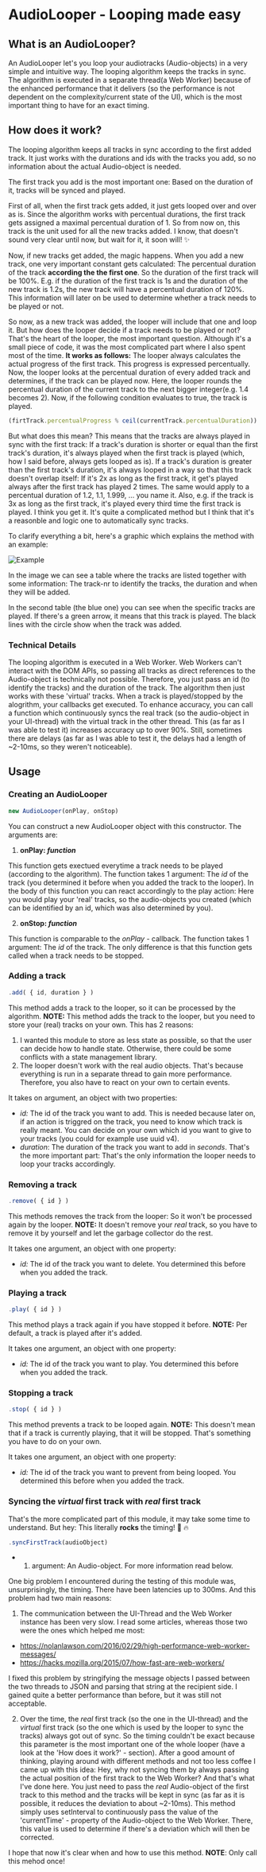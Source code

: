 # AudioLooper - Looping made easy

## What is an AudioLooper?

An AudioLooper let's you loop your audiotracks (Audio-objects) in a very simple and intuitive way.
The looping algorithm keeps the tracks in sync.
The algorithm is executed in a separate thread(a Web Worker) because of the enhanced performance that it delivers (so the performance is not dependent on the complexity/current state of the UI), which is the most important thing to have for an exact timing.

## How does it work?

The looping algorithm keeps all tracks in sync according to the first added track.
It just works with the durations and ids with the tracks you add, so no information about the actual Audio-object is needed.

The first track you add is the most important one: Based on the duration of it, tracks will be synced and played.

First of all, when the first track gets added, it just gets looped over and over as is.
Since the algorithm works with percentual durations, the first track gets assigned a maximal percentual duration of 1. So from now on, this track is the unit used for all the new tracks added. I know, that doesn't sound very clear until now, but wait for it, it soon will! :sparkles:

Now, if new tracks get added, the magic happens.
When you add a new track, one very important constant gets calculated: The percentual duration of the track __according the the first one__. So the duration of the first track will be 100%. E.g. if the duration of the first track is 1s and the duration of the new track is 1.2s, the new track will have a percentual duration of 120%. This information will later on be used to determine whether a track needs to be played or not.

So now, as a new track was added, the looper will include that one and loop it.
But how does the looper decide if a track needs to be played or not?
That's the heart of the looper, the most important question. Although it's a small piece of code, it was the most complicated part where I also spent most of the time.
__It works as follows:__
The looper always calculates the actual progress of the first track. This progress is expressed percentually. Now, the looper looks at the percentual duration of every added track and determines, if the track can be played now. Here, the looper rounds the percentual duration of the current track to the next bigger integer(e.g. 1.4 becomes 2). Now, if the following condition evaluates to true, the track is played.
```javascript
(firtTrack.percentualProgress % ceil(currentTrack.percentualDuration)) == 0
```

But what does this mean?
This means that the tracks are always played in sync with the first track: If a track's duration is shorter or equal than the first track's duration, it's always played when the first track is played (which, how I said before, always gets looped as is). If a track's duration is greater than the first track's duration, it's always looped in a way so that this track doesn't overlap itself: If it's 2x as long as the first track, it get's played always after the first track has played 2 times. The same would apply to a percentual duration of 1.2, 1.1, 1.999, ... you name it. Also, e.g. if the track is 3x as long as the first track, it's played every third time the first track is played. I think you get it. It's quite a complicated method but I think that it's a reasonble and logic one to automatically sync tracks.

To clarify everything a bit, here's a graphic which explains the method with an example:

![Example](graphic.png?raw=true "Example")

In the image we can see a table where the tracks are listed together with some information: The track-nr to identify the tracks, the duration and when they will be added.

In the second table (the blue one) you can see when the specific tracks are played. If there's a green arrow, it means that this track is played. The black lines with the circle show when the track was added.

### Technical Details

The looping algorithm is executed in a Web Worker. Web Workers can't interact with the DOM APIs, so passing all tracks as direct references to the Audio-object is technically not possible. Therefore, you just pass an id (to identify the tracks) and the duration of the track. The algorithm then just works with these 'virtual' tracks. When a track is played/stopped by the alogrithm, your callbacks get executed. To enhance accuracy, you can call a function which continuously syncs the real track (so the audio-object in your UI-thread) with the virtual track in the other thread. This (as far as I was able to test it) increases accuracy up to over 90%. Still, sometimes there are delays (as far as I was able to test it, the delays had a length of ~2-10ms, so they weren't noticeable).

## Usage

### Creating an AudioLooper
```javascript
new AudioLooper(onPlay, onStop)
```

You can construct a new AudioLooper object with this constructor.
The arguments are:
1. __onPlay: _function___

  This function gets exectued everytime a track needs to be played (according to the algorithm). The function takes 1 argument: The _id_ of the track (you determined it before when you added the track to the looper). In the body of this function you can react accordingly to the play action: Here you would play your 'real' tracks, so the audio-objects you created (which can be identified by an id, which was also determined by you).

2. __onStop: _function___

  This function is comparable to the _onPlay_ - callback. The function takes 1 argument: The _id_ of the track. The only difference is that this function gets called when a track needs to be stopped.


### Adding a track

```javascript
.add( { id, duration } )
```

This method adds a track to the looper, so it can be processed by the algorithm.
__NOTE:__ This method adds the track to the looper, but you need to store your (real) tracks on your own. This has 2 reasons:
1. I wanted this module to store as less state as possible, so that the user can decide how to handle state. Otherwise, there could be some conflicts with a state management library.
2. The looper doesn't work with the real audio objects. That's because everything is run in a separate thread to gain more performance. Therefore, you also have to react on your own to certain events.

It takes on argument, an object with two properties:
- _id:_ The id of the track you want to add. This is needed because later on, if an action is triggred on the track, you need to know which track is really meant. You can decide on your own which id you want to give to your tracks (you could for example use uuid v4).
- _duration_: The duration of the track you want to add in _seconds_. That's the more important part: That's the only information the looper needs to loop your tracks accordingly.

### Removing a track

```javascript
.remove( { id } )
```

This methods removes the track from the looper: So it won't be processed again by the looper. __NOTE:__ It doesn't remove your _real_ track, so you have to remove it by yourself and let the garbage collector do the rest.

It takes one argument, an object with one property:
- _id:_ The id of the track you want to delete. You determined this before when you added the track.

### Playing a track
```javascript
.play( { id } )
```
This method plays a track again if you have stopped it before. __NOTE:__ Per default, a track is played after it's added.

It takes one argument, an object with one property:
- _id:_ The id of the track you want to play. You determined this before when you added the track.

### Stopping a track

```javascript
.stop( { id } )
```
This method prevents a track to be looped again. __NOTE:__ This doesn't mean that if a track is currently playing, that it will be stopped. That's something you have to do on your own.

It takes one argument, an object with one property:
- _id:_ The id of the track you want to prevent from being looped. You determined this before when you added the track.

### Syncing the _virtual_ first track with _real_ first track

That's the more complicated part of this module, it may take some time to understand. But hey: This literally __rocks__ the timing! :musical_note: :fire:

```javascript
.syncFirstTrack(audioObject)
```

- 1. argument:
An Audio-object. For more information read below.

One big problem I encountered during the testing of this module was, unsurprisingly, the timing. There have been latencies up to 300ms. And this problem had two main reasons:
1. The communication between the UI-Thread and the Web Worker instance has been very slow. I read some articles, whereas those two were the ones which helped me most:
  - https://nolanlawson.com/2016/02/29/high-performance-web-worker-messages/
  - https://hacks.mozilla.org/2015/07/how-fast-are-web-workers/

  I fixed this problem by stringifying the message objects I passed between the two threads to JSON and parsing that string at the recipient side. I gained quite a better performance than before, but it was still not acceptable.

2. Over the time, the _real_ first track (so the one in the UI-thread) and the _virtual_ first track (so the one which is used by the looper to sync the tracks) always got out of sync. So the timing couldn't be exact because this parameter is the most important one of the whole looper (have a look at the 'How does it work?' - section). After a good amount of thinking, playing around with different methods and not too less coffee I came up with this idea: Hey, why not syncing them by always passing the actual position of the first track to the Web Worker? And that's what I've done here. You just need to pass the _real_ Audio-object of the first track to this method and the tracks will be kept in sync (as far as it is possible, it reduces the deviation to about ~2-10ms). This method simply uses setInterval to continuously pass the value of the 'currentTime' - property of the Audio-object to the Web Worker. There, this value is used to determine if there's a deviation which will then be corrected.

I hope that now it's clear when and how to use this method.
__NOTE__: Only call this mehod once!

